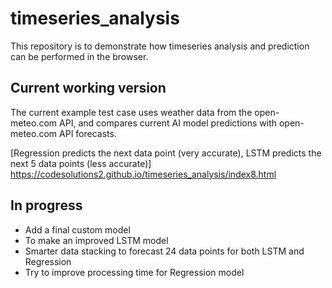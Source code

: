 # timeseries_analysis

This repository is to demonstrate how timeseries analysis and prediction can be performed in the browser.

## Current working version
The current example test case uses weather data from the open-meteo.com API, and compares current AI model predictions with open-meteo.com API forecasts.

[Regression predicts the next data point (very accurate), LSTM predicts the next 5 data points (less accurate)] https://codesolutions2.github.io/timeseries_analysis/index8.html


## In progress
- Add a final custom model 
- To make an improved LSTM model
- Smarter data stacking to forecast 24 data points for both LSTM and Regression
- Try to improve processing time for Regression model
